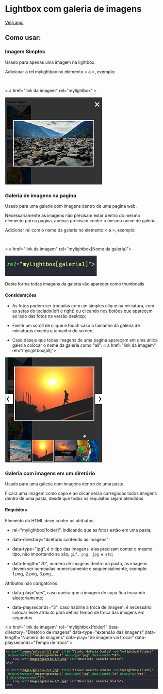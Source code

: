 <h1>Lightbox com galeria de imagens</h1>

<a href="https://phscezario.github.io/lightbox-slide-gallery-folder/">Veja aqui</a>

<h2>Como usar:</h2>

<h3>Imagem Simples</h3>

<p>Usado para apenas uma imagem na lightbox.</p>
<p>Adicionar a rel mylightbox no elemento < a >, exemplo:</p>
<br>
<p>< a href="link da imagem" rel="mylightbox" ></p>

![](images/print1.png)

<h3>Galeria de imagens na pagina</h3>

<p>Usado para uma galeria com imagens dentro de uma pagina web.</p>
<p>Necessariamente as imagens não precisam estar dentro do mesmo elemento pai na pagina, apenas precisam conter o mesmo nome de galeria.</p>
<p>Adicionar rel com o nome da galeria no elemento < a >, exemplo:</p>
<br>
<p>< a href="link da imagem" rel="mylightbox[Nome da galeria]"></p>

![](images/print2.png)

<p>Desta forma todas imagens da galeria vão aparecer como thumbnails</p>
<h4>Considerações</h4>

-   As fotos podem ser trocadas com um simples clique na miniatura, com as setas do teclado(left e right) ou clicando nos botões que aparecem ao lado das fotos na versão desktop;

-   Existe um scroll de clique e touch caso o tamanho da galeria de miniaturas exceda o tamanho do screen;

-   Caso deseje que todas imagens de uma pagina apareçam em uma única galeria colocar o nome da galeria como "all".
    < a href="link da imagem" rel="mylightbox[all]">

![](images/print3.png)

<h3>Galeria com imagens em um diretório</h3>

<p>Usado para uma galeria com imagens dentro de uma pasta.</p>
<p>Ficara uma imagem como capa e ao clicar serão carregadas todos imagens dentro de uma pasta, desde que todos os requisitos sejam atendidos.</p>

<h4>Requisitos</h4>
<p>Elemento do HTML deve conter os atributos:</p>

-   rel="mylightbox[folder]", indicando que as fotos estão em uma pasta;

-   data-directory="diretório contendo as imagens";

-   data-type="jpg", é o tipo das imagens, elas precisam conter o mesmo tipo, não importando se são, `gif, png, jpg e etc`;

-   data-length="20", numero de imagens dentro da pasta, as imagens devem ser nomeadas numericamente e sequencialmente, exemplo: 1.png, 2.png, 3.png...

<p>Atributos não obrigatórios:</p>

-   data-play="yes", caso queira que a imagem de capa fica trocando aleatoriamente;

-   data-playseconds="3", caso habilite a troca de imagem, é necessário colocar esse atributo para definir tempo de troca das imagens em segundos.

<p>< a href="link da imagem" rel="mylightbox[folder]" data-directory="Diretório de imagens" data-type="extensão das imagens" data-length="Numero de imagens" data-play="Se imagem vai trocar" data-playseconds="Tempo de troca" ></p>

![](images/print4.png)
